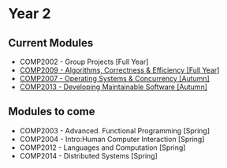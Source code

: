 # Year 2

## Current Modules
- COMP2002 - Group Projects [Full Year]
- [COMP2009 - Algorithms, Correctness & Efficiency [Full Year]](/2009/0.md)
- [COMP2007 - Operating Systems & Concurrency [Autumn]](/2007/0.md)
- [COMP2013 - Developing Maintainable Software [Autumn]](/2013/0.md)

## Modules to come
- COMP2003 - Advanced. Functional Programming [Spring]
- COMP2004 - Intro:Human Computer Interaction [Spring]
- COMP2012 - Languages and Computation [Spring]
- COMP2014 - Distributed Systems [Spring]